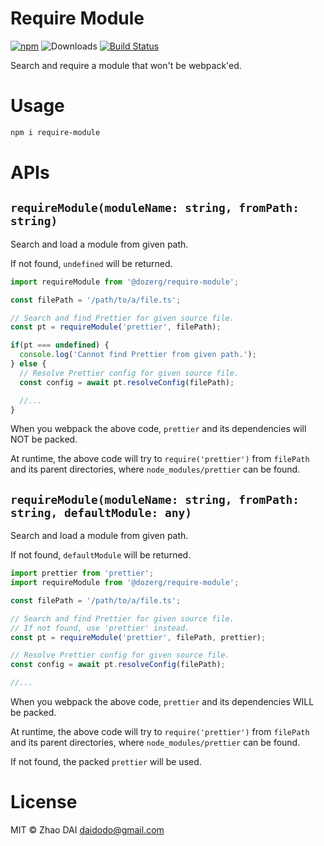 # Require Module

[![npm](https://img.shields.io/npm/v/@dozerg/require-module.svg)](https://www.npmjs.com/package/@dozerg/require-module)
![Downloads](https://img.shields.io/npm/dm/@dozerg/require-module.svg)
[![Build Status](https://github.com/daidodo/require-module/actions/workflows/node.js.yml/badge.svg)](https://github.com/daidodo/require-module/actions)

Search and require a module that won't be webpack'ed.

# Usage

```sh
npm i require-module
```

# APIs

## `requireModule(moduleName: string, fromPath: string)`

Search and load a module from given path.

If not found, `undefined` will be returned.

```ts
import requireModule from '@dozerg/require-module';

const filePath = '/path/to/a/file.ts';

// Search and find Prettier for given source file.
const pt = requireModule('prettier', filePath);

if(pt === undefined) {
  console.log('Cannot find Prettier from given path.');
} else {
  // Resolve Prettier config for given source file.
  const config = await pt.resolveConfig(filePath);

  //...
}
```

When you webpack the above code, `prettier` and its dependencies will NOT be packed.

At runtime, the above code will try to `require('prettier')` from `filePath` and its parent directories, where `node_modules/prettier` can be found.

## `requireModule(moduleName: string, fromPath: string, defaultModule: any)`

Search and load a module from given path.

If not found, `defaultModule` will be returned.

```ts
import prettier from 'prettier';
import requireModule from '@dozerg/require-module';

const filePath = '/path/to/a/file.ts';

// Search and find Prettier for given source file.
// If not found, use 'prettier' instead.
const pt = requireModule('prettier', filePath, prettier);

// Resolve Prettier config for given source file.
const config = await pt.resolveConfig(filePath);

//...
```

When you webpack the above code, `prettier` and its dependencies WILL be packed.

At runtime, the above code will try to `require('prettier')` from `filePath` and its parent directories, where `node_modules/prettier` can be found.

If not found, the packed `prettier` will be used.

# License

MIT © Zhao DAI <daidodo@gmail.com>
